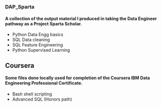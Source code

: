 ### DAP_Sparta
#### A collection of the output material I produced in taking the Data Engineer pathway as a Project Sparta Scholar.

* Python Data Engg basics
* SQL Data cleaning
* SQL Feature Engineering
* Python Supervised Learning

## Coursera
#### Some files done locally used for completion of the Coursera IBM Data Engineering Professional Certificate.

* Bash shell scripting 
* Advanced SQL (Honors path)
